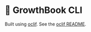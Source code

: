 # 🚧 GrowthBook CLI

Built using [oclif](https://github.com/oclif/oclif). See the [oclif README](./oclif_README.md).
